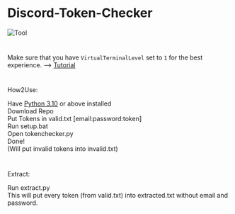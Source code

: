 # Discord-Token-Checker

![Tool](https://schuh.wtf/resources/images/tokenchecker.png)
<br>
#
Make sure that you have `VirtualTerminalLevel` set to `1` for the best experience. --> [Tutorial](https://www.youtube.com/watch?v=HeJOyEw3RtM)
#
How2Use:

Have [Python 3.10](https://www.python.org/downloads/) or above installed<br>
Download Repo<br>
Put Tokens in valid.txt [email:password:token]<br>
Run setup.bat<br>
Open tokenchecker.py<br>
Done!<br>
(Will put invalid tokens into invalid.txt)
#
Extract:

Run extract.py<br>
This will put every token (from valid.txt) into extracted.txt without email and password.
